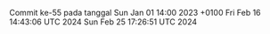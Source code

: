Commit ke-55 pada tanggal Sun Jan 01 14:00 2023 +0100
Fri Feb 16 14:43:06 UTC 2024
Sun Feb 25 17:26:51 UTC 2024
